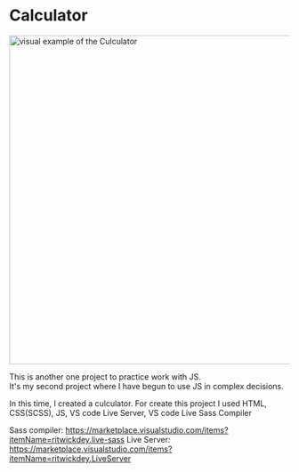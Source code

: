 # Calculator

<img width="592" alt="visual example of the Culculator" src="https://github.com/HamaHs/Calculator/assets/45846647/55635116-36af-439a-b084-7ee1e6a3ee61" style="display: block; margin: 0 auto;">


This is another one project to practice work with JS. </br>
It's my second project where I have begun to use JS in complex decisions. </br>

In this time, I created a culculator.
For create this project I used HTML, CSS(SCSS), JS, VS code Live Server, VS code Live Sass Compiler

Sass compiler: https://marketplace.visualstudio.com/items?itemName=ritwickdey.live-sass
Live Server: https://marketplace.visualstudio.com/items?itemName=ritwickdey.LiveServer
